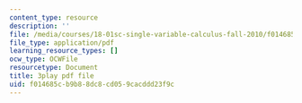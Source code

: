 ```yaml
---
content_type: resource
description: ''
file: /media/courses/18-01sc-single-variable-calculus-fall-2010/f014685cb9b88dc8cd059cacddd23f9c_KhwQKE_tld0.pdf
file_type: application/pdf
learning_resource_types: []
ocw_type: OCWFile
resourcetype: Document
title: 3play pdf file
uid: f014685c-b9b8-8dc8-cd05-9cacddd23f9c
---
```

